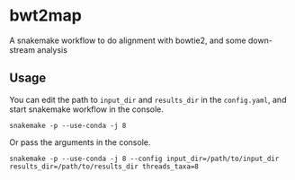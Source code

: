 # bwt2map
A snakemake workflow to do alignment with bowtie2, and some down-stream analysis

## Usage

You can edit the path to `input_dir` and `results_dir` in the `config.yaml`, and start snakemake workflow in the console.

    snakemake -p --use-conda -j 8

Or pass the arguments in the console.

    snakemake -p --use-conda -j 8 --config input_dir=/path/to/input_dir results_dir=/path/to/results_dir threads_taxa=8
